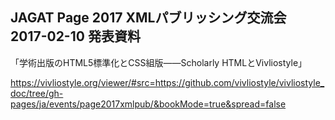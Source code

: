 ## JAGAT Page 2017 XMLパブリッシング交流会 2017-02-10 発表資料

「学術出版のHTML5標準化とCSS組版――Scholarly HTMLとVivliostyle」

https://vivliostyle.org/viewer/#src=https://github.com/vivliostyle/vivliostyle_doc/tree/gh-pages/ja/events/page2017xmlpub/&bookMode=true&spread=false
